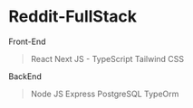 # Reddit-FullStack
 Front-End
   > React
   > Next JS - TypeScript
   > Tailwind CSS
   
 BackEnd
   > Node JS
   > Express
   > PostgreSQL
   > TypeOrm
